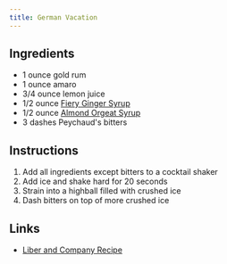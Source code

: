 ```yaml
---
title: German Vacation
---
```


## Ingredients

* 1 ounce gold rum
* 1 ounce amaro
* 3/4 ounce lemon juice
* 1/2 ounce [Fiery Ginger Syrup](https://www.liberandcompany.com/products/fiery-ginger-syrup)
* 1/2 ounce [Almond Orgeat Syrup](https://www.liberandcompany.com/collections/syrups/products/almond-orgeat-syrup)
* 3 dashes Peychaud's bitters

## Instructions

1. Add all ingredients except bitters to a cocktail shaker
1. Add ice and shake hard for 20 seconds
1. Strain into a highball filled with crushed ice
1. Dash bitters on top of more crushed ice

## Links

* [Liber and Company Recipe](https://www.liberandcompany.com/collections/recipes/products/german-vacation)

